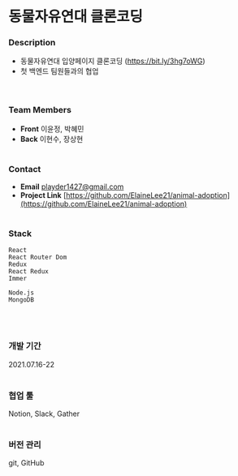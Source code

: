 # 동물자유연대 클론코딩

### Description
- 동물자유연대 입양페이지 클론코딩 (https://bit.ly/3hg7oWG)  
- 첫 백엔드 팀원들과의 협업  
<br/><br/>

### Team Members
- **Front** 이윤정, 박혜민
- **Back** 이현수, 장상현
<br/><br/>

### Contact
- **Email** [playder1427@gmail.com](mailto:playder1427@gmail.com)
- **Project Link** [https://github.com/ElaineLee21/animal-adoption](https://github.com/ElaineLee21/animal-adoption)
<br/><br/>

### Stack
    React
    React Router Dom
    Redux
    React Redux
    Immer
    
    Node.js
    MongoDB
<br/><br/>

### 개발 기간
2021.07.16-22
<br/><br/>

### **협업 툴**
Notion, Slack, Gather
<br/><br/>

### **버전 관리**
git, GitHub
